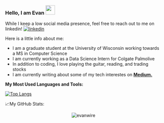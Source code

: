 ### Hello, I am Evan <img src="https://raw.githubusercontent.com/MartinHeinz/MartinHeinz/master/wave.gif" width="30px">

While I keep a low social media presence, feel free to reach out to me on linkedin! <a href="https://www.linkedin.com/in/evan-wireman-b57155189" rel="nofollow"> <img src="https://i.stack.imgur.com/gVE0j.png" alt="linkedin"></a>

Here is a little info about me:
- I am a graduate student at the University of Wisconsin working towards a MS in Computer Science
- I am currently working as a Data Science Intern for Colgate Palmolive
- In addition to coding, I love playing the guitar, reading, and trading stocks
- I am currently writing about some of my tech interestes on <a href="https://ewire77.medium.com/" rel="nofollow"><b>Medium.</b></a>

**My Most Used Languages and Tools:**  

[![Top Langs](https://github-readme-stats.vercel.app/api/top-langs/?username=evanwire&hide=Jupyter)](https://github.com/anuraghazra/github-readme-stats)



📈My GitHub Stats:
<p align="center"> <img src="https://github-readme-stats.vercel.app/api?username=evanwire&count_private=true&show_icons=true&theme=tokyonight" alt="evanwire" />
 


